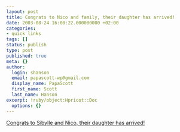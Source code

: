 ```yaml
---
layout: post
title: Congrats to Nico and family, their daughter has arrived!
date: 2003-08-24 16:08:22.000000000 +02:00
categories:
- quick links
tags: []
status: publish
type: post
published: true
meta: {}
author:
  login: shanson
  email: papascott-wp@gmail.com
  display_name: PapaScott
  first_name: Scott
  last_name: Hanson
excerpt: !ruby/object:Hpricot::Doc
  options: {}
---
```

<p><a title="Born at 9:34, father can still make HSV-Bayern this afternoon." href="http://lumma.de/mt/archives/000523.html#000523">Congrats to Sibylle and Nico, their daughter has arrived!</a></p>
